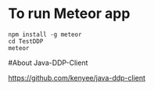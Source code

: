 # To run Meteor app

```
npm install -g meteor
cd TestDDP
meteor
```
#About Java-DDP-Client

https://github.com/kenyee/java-ddp-client

